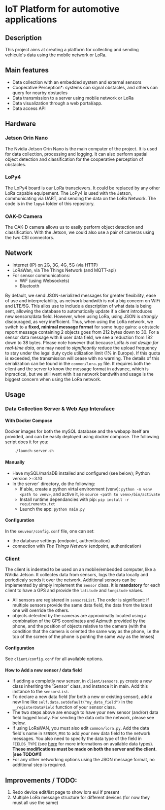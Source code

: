# IoT Platform for automotive applications

## Description
This project aims at creating a platform for collecting and sending vehicule's data using the mobile network or LoRa.

## Main features
- Data collection with an embedded system and external sensors
- Cooperative Perception*: systems can signal obstacles, and others can query for nearby obstacles
- Data transmission to a server using mobile network or LoRa
- Data visualization through a web portal/app.
- Data access API

## Hardware

### Jetson Orin Nano
The Nvidia Jetson Orin Nano is the main computer of the project. It is used for data collection, processing and logging. It can also perform spatial object detection and classification for the cooperative perception of obstacles.

### LoPy4
The LoPy4 board is our LoRa transcievers. It could be replaced by any other LoRa capable equipement.
The LoPy4 is used with the Jetson, communicating via UART, and sending the data on the LoRa Network. The code is in the `lopy4` folder of this repository.

### OAK-D Camera 
The OAK-D camera allows us to easily perform object detection and classification. With the Jetson, we could also use a pair of cameras using the two CSI connectors.

## Network

- Internet (IP) on 2G, 3G, 4G, 5G (via HTTP)
- LoRaWan,  via The Things Network (and MQTT-api)
- For sensor communications:
    - WiF (using Websockets)
    - Bluetooth

By default, we send JSON-serialized messages for greater flexibility, ease of use and interpretability, as network bandwith is not a big concern on WiFi and LTE/5G. This allos use to include a description of what data is being sent, allowing the database to automatically update if a client introduces new sensors/data field.
However, when using LoRa, using JSON is *strongly* discouraged, as very inefficient.
Thus, when using the LoRa network, we switch to a **fixed, minimal message format** for some huge gains: a obstacle report message containing 2 objects goes from 212 bytes down to 30. For a sensor data message with 8 user data field, we see a reduction from 182 down to 38 bytes.
Please note however that because LoRa *is not design for real-time data*, one may need to *significantly* reduce the upload frequency to stay under the legal duty cycle utilization limit (1% in Europe). If this quota is exceeded, the transmission will cease with no warning.
The details of this serialization can be found in the `common/lora.py` file. It requires both the client and the server to know the message format in advance, which is inpractical, but we still went with it as network bandwith and usage is the biggest concern when using the LoRa network.

## Usage
### Data Collection Server & Web App Interaface
#### With Docker Compose
Docker images for both the mySQL database and the webapp itself are provided, and can be easily deployed using docker compose. The following script does it for you:
```bash
    ./launch-server.sh
```
#### Manually
- Have mySQL/mariaDB installed and configured (see below); Python version >=3.10
- In the server` directory, do the following:
    - If able, create a python virtal environment (venv): `python -m venv <path to venv>`, and active it, ie `source <path to venv>/bin/activate`
    - Install runtime dependancies with pip: `pip install -r requirements.txt`
    - Launch the app: `python main.py`

#### Configuration
In the `seuveur/config.conf` file, one can set:
- the database settings (endpoint, authentication)
- connection with *The Things Network* (endpoint, authentication)

### Client
The client is indented to be used on an mobile/embedded computer, like a NVidia Jetson. It collectes data from sensors, logs the data locally and periodicaly sends it over the network.
Additional sensors can be implemented by simply implement the `Sensor` class.
It is **mandatory** for each client to have a GPS and provide the `latitude` and `longitude` values.

- All sensors are registered in `sensorsList`. The order is significant: if multiple sensors provide the same data field, the data from the latest one will override the others. 
- objects detected by the cameras are approximatly located using a combination of the GPS coordinates and Azimuth provided by the phone, and the position of objects relative to the camera (with the condition that the camera is oriented the same way as the phone, i.e the top of the screen of the phone is ponting the same way as the lenses)

#### Configuration
See `client/config.conf` for all available options.

#### How to Add a new sensor / data field
- If adding a completly new sensor, in `client/sensors.py` create a new class inheriting the 'Sensor' class, and instance it in main. Add this instance to the `sensorsList`. 
- To declare a new data field (for both a new or existing sensor), add a new line like `self.data.setdefault("my_data_field")` in the `__registerDataField` function of your sensor class.
- The two steps above are enough to have your new sensor (and/or) data field logged localy. For sending the data onto the network, please see below.
- If using LoRaWAN, you must also edit `common/lora.py`. Add the data field's name in `SENSOR_MSG` to add your new data field to the network messages. You also need to specify the data type of the field in `FIELDS_TYPE` (see [here](https://docs.python.org/3/library/struct.html#format-characters) for more informations on available data types). **These modifications must be made on both the server and the client. [see TODO#1]**
- For any other networking options using the JSON message format, no additional step is required.



## Improvements / TODO:
1. Redo device edit/list page to show lora eui if present
2. Multiple LoRa message structure for different devices (for now they must all use the same)
